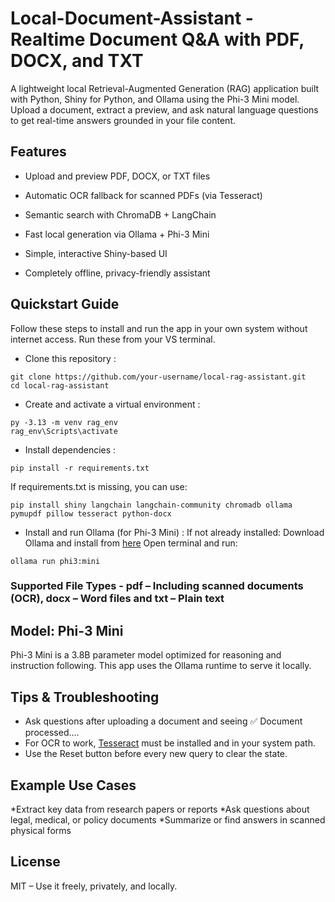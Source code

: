 # Local-Document-Assistant -  Realtime Document Q&A with PDF, DOCX, and TXT
A lightweight local Retrieval-Augmented Generation (RAG) application built with Python, Shiny for Python, and Ollama using the Phi-3 Mini model. Upload a document, extract a preview, and ask natural language questions to get real-time answers grounded in your file content.

## Features
* Upload and preview PDF, DOCX, or TXT files

* Automatic OCR fallback for scanned PDFs (via Tesseract)

* Semantic search with ChromaDB + LangChain

* Fast local generation via Ollama + Phi-3 Mini

* Simple, interactive Shiny-based UI

* Completely offline, privacy-friendly assistant

## Quickstart Guide

Follow these steps to install and run the app in your own system without internet access.
Run these from your VS terminal.

*  Clone this repository :
```
git clone https://github.com/your-username/local-rag-assistant.git
cd local-rag-assistant
```
*  Create and activate a virtual environment :
```
py -3.13 -m venv rag_env
rag_env\Scripts\activate
```
* Install dependencies :
```
pip install -r requirements.txt
```
If requirements.txt is missing, you can use:
```
pip install shiny langchain langchain-community chromadb ollama pymupdf pillow tesseract python-docx
```
* Install and run Ollama (for Phi-3 Mini) :
If not already installed:
Download Ollama and install from [here](https://ollama.com/download)
Open terminal and run:
```
ollama run phi3:mini
```
### Supported File Types - pdf – Including scanned documents (OCR), docx – Word files and txt – Plain text

## Model: Phi-3 Mini
Phi-3 Mini is a 3.8B parameter model optimized for reasoning and instruction following. This app uses the Ollama runtime to serve it locally.

## Tips & Troubleshooting
 * Ask questions after uploading a document and seeing ✅ Document processed....
 * For OCR to work, [Tesseract](https://github.com/tesseract-ocr/tesseract) must be installed and in your system path.
 * Use the Reset button before every new query to clear the state.

## Example Use Cases
*Extract key data from research papers or reports
*Ask questions about legal, medical, or policy documents
*Summarize or find answers in scanned physical forms

## License
MIT – Use it freely, privately, and locally.

